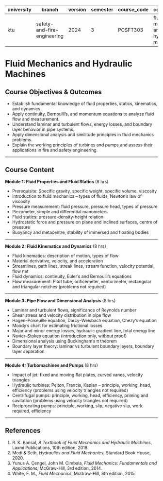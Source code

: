 | university | branch                      | version | semester | course_code | course_title                         | language | contributor |
|------------|-----------------------------|---------|----------|-------------|--------------------------------------|----------|-------------|
| ktu        | safety-and-fire-engineering | 2024    | 3        | PCSFT303    | fluid-mechanics-and-hydraulic-machines | english  | @FousiyaN   |

# Fluid Mechanics and Hydraulic Machines

## Course Objectives & Outcomes  
- Establish fundamental knowledge of fluid properties, statics, kinematics, and dynamics.  
- Apply continuity, Bernoulli’s, and momentum equations to analyze fluid flow and measurement.  
- Understand laminar and turbulent flows, energy losses, and boundary layer behavior in pipe systems.  
- Apply dimensional analysis and similitude principles in fluid mechanics problems.  
- Explain the working principles of turbines and pumps and assess their applications in fire and safety engineering.  

---

## Course Content  

**Module 1: Fluid Properties and Fluid Statics** (8 hrs)  
- Prerequisite: Specific gravity, specific weight, specific volume, viscosity  
- Introduction to fluid mechanics – types of fluids, Newton’s law of viscosity  
- Pressure measurement: fluid pressure, pressure head, types of pressure  
- Piezometer, simple and differential manometers  
- Fluid statics: pressure-density-height relation  
- Hydrostatic force and pressure on plane and inclined surfaces, centre of pressure  
- Buoyancy and metacentre, stability of immersed and floating bodies  

---

**Module 2: Fluid Kinematics and Dynamics** (8 hrs)  
- Fluid kinematics: description of motion, types of flow  
- Material derivative, velocity, and acceleration  
- Streamlines, path lines, streak lines, stream function, velocity potential, flow net  
- Fluid dynamics: continuity, Euler’s and Bernoulli’s equations  
- Flow measurement: Pitot tube, orificemeter, venturimeter, rectangular and triangular notches (problems not required)  

---

**Module 3: Pipe Flow and Dimensional Analysis** (8 hrs)  
- Laminar and turbulent flows, significance of Reynolds number  
- Shear stress and velocity distribution in pipe flow  
- Hagen–Poiseuille equation, Darcy–Weisbach equation, Chezy’s equation  
- Moody’s chart for estimating frictional losses  
- Major and minor energy losses, hydraulic gradient line, total energy line  
- Navier–Stokes equation (introduction only, without proof)  
- Dimensional analysis using Buckingham’s π theorem  
- Boundary layer theory: laminar vs turbulent boundary layers, boundary layer separation  

---

**Module 4: Turbomachines and Pumps** (8 hrs)  
- Impact of jet: fixed and moving flat plates, curved vanes, velocity triangles  
- Hydraulic turbines: Pelton, Francis, Kaplan – principle, working, head, efficiency (problems using velocity triangles not required)  
- Centrifugal pumps: principle, working, head, efficiency, priming and cavitation (problems using velocity triangles not required)  
- Reciprocating pumps: principle, working, slip, negative slip, work required, efficiency  

---

## References  

1. R. K. Bansal, *A Textbook of Fluid Mechanics and Hydraulic Machines*, Laxmi Publications, 10th edition, 2018.  
2. Modi & Seth, *Hydraulics and Fluid Mechanics*, Standard Book House, 2020.  
3. Yunus A. Çengel, John M. Cimbala, *Fluid Mechanics: Fundamentals and Applications*, McGraw-Hill, 3rd edition, 2014.  
4. White, F. M., *Fluid Mechanics*, McGraw-Hill, 8th edition, 2015.  
